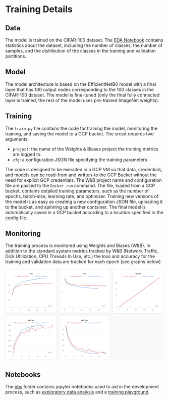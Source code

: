 # Training Details

## Data

The model is trained on the CIFAR-100 dataset. The [EDA Notebook](https://github.com/BavarianToolbox/MLOps-midterm/blob/main/train/nbs/EDA.ipynb) contains statistics about the dataset, including the number of classes, the number of samples, and the distribution of the classes in the training and validation partitions.

## Model

The model architecture is based on the EfficientNetB0 model with a final layer that has 100 output nodes corresponding to the 100 classes in the CIFAR-100 dataset. The model is fine-tuned (only the final fully connected layer is trained, the rest of the model uses pre-trained ImageNet weights).

## Training

The `train.py` file contains the code for training the model, monitoring the training, and saving the model to a GCP bucket. The srcipt requires two arguments: 

- `project`: the name of the Weights & Biases project the training metrics are logged to. 
- `cfg`: a configuration JSON file specifying the training parameters

The code is designed to be executed in a GCP VM so that data, credentials, and models can be read-from and written-to the GCP Bucket without the need for explicit GCP credentials. The W&B project name and configuration file are passed to the `Docker run` command. The file, loaded from a GCP bucket, contains detailed training parameters, such as the number of epochs, batch-size, learning rate, and optimizer. Training new versions of the model is as easy as creating a new configuration JSON file, uploading it to the bucket, and spinning up another container. The final model is automatically saved in a GCP bucket according to a location specified in the config file.

## Monitoring

The training process is monitored using Weights and Biases (W&B). In addition to the standard system metrics tracked by W&B (Network Traffic, Dick Utilization, CPU Threads In Use, etc.) the loss and accuracy for the training and validation data are tracked for each epoch (see graphs below)

![W&B Training Monitor Graphs](https://github.com/BavarianToolbox/MLOps-midterm/blob/main/train/figures/W%26B_Training_Graphs.png "W&B Training Monitor Graphs")

## Notebooks

 The [nbs]() folder contains jupyter notebooks used to aid in the development process, such as [exploratory data analysis](https://github.com/BavarianToolbox/MLOps-midterm/blob/main/train/nbs/EDA.ipynb) and a [training playground](https://github.com/BavarianToolbox/MLOps-midterm/blob/main/train/nbs/training_playground.ipynb).